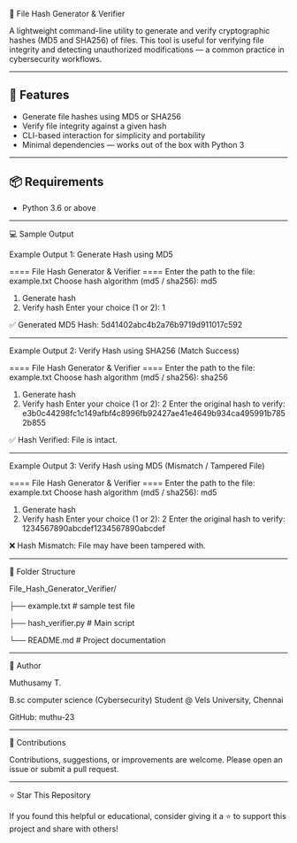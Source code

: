  🔐 File Hash Generator & Verifier

A lightweight command-line utility to generate and verify cryptographic hashes (MD5 and SHA256) of files. This tool is useful for verifying file integrity and detecting unauthorized modifications — a common practice in cybersecurity workflows.

---

## 🚀 Features

- Generate file hashes using MD5 or SHA256
- Verify file integrity against a given hash
- CLI-based interaction for simplicity and portability
- Minimal dependencies — works out of the box with Python 3

---

## 📦 Requirements

- Python 3.6 or above

---




💻 Sample Output

Example Output 1: Generate Hash using MD5

==== File Hash Generator & Verifier ====
Enter the path to the file: example.txt
Choose hash algorithm (md5 / sha256): md5

1. Generate hash
2. Verify hash
Enter your choice (1 or 2): 1

✅ Generated MD5 Hash: 5d41402abc4b2a76b9719d911017c592


---

 Example Output 2: Verify Hash using SHA256 (Match Success)

==== File Hash Generator & Verifier ====
Enter the path to the file: example.txt
Choose hash algorithm (md5 / sha256): sha256

1. Generate hash
2. Verify hash
Enter your choice (1 or 2): 2
Enter the original hash to verify: e3b0c44298fc1c149afbf4c8996fb92427ae41e4649b934ca495991b7852b855

✅ Hash Verified: File is intact.


---

 Example Output 3: Verify Hash using MD5 (Mismatch / Tampered File)

==== File Hash Generator & Verifier ====
Enter the path to the file: example.txt
Choose hash algorithm (md5 / sha256): md5

1. Generate hash
2. Verify hash
Enter your choice (1 or 2): 2
Enter the original hash to verify: 1234567890abcdef1234567890abcdef

❌ Hash Mismatch: File may have been tampered with.


---

📁 Folder Structure

File_Hash_Generator_Verifier/

├── example.txt            # sample test file

├── hash_verifier.py       # Main script

└── README.md              # Project documentation


---

👤 Author

Muthusamy T.

B.sc computer science (Cybersecurity) Student @ Vels University, Chennai

GitHub: muthu-23


---

🤝 Contributions

Contributions, suggestions, or improvements are welcome. Please open an issue or submit a pull request.

---

⭐ Star This Repository

If you found this helpful or educational, consider giving it a ⭐ to support this project and share with others!
